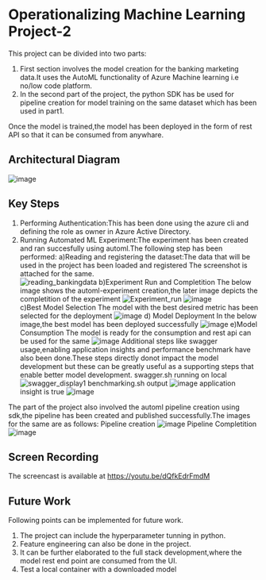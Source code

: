 # Operationalizing Machine Learning Project-2
This project can be divided into two parts:
1. First section involves the model creation for the banking marketing data.It uses the AutoML functionality of Azure Machine learning i.e no/low code platform.
2. In the second part of the project, the python SDK has be used for pipeline creation for model training on the same dataset which has been used in part1.

Once the model is trained,the model has been deployed in the form of rest API so that it can be consumed from anywhare.


## Architectural Diagram
![image](https://user-images.githubusercontent.com/16042155/203629277-800eba74-c105-482b-90d4-05c8d38dd545.png)


## Key Steps
1. Performing Authentication:This has been done using the azure cli and defining the role as owner in Azure Active Directory. 
2. Running Automated ML Experiment:The experiment has been created and ran succesfully using automl.The following step has been performed:
  a)Reading and registering the dataset:The data that will be used in the project has been loaded and registered The screenshot is attached for the same.  
  ![reading_bankingdata](https://user-images.githubusercontent.com/16042155/203637037-e9883751-02c2-4937-a9bc-057ef326ffc8.png)
  b)Experiment Run and Completition
  The below image shows the automl-experiment creation,the later image depicts the completition of the experiment
  ![Experiment_run](https://user-images.githubusercontent.com/16042155/203637601-97e6a7d7-9318-482b-b973-89ad9b61b98f.png)
  ![image](https://user-images.githubusercontent.com/16042155/203715354-0966f01f-55a0-40ce-a75f-d7f4a70ac2b8.png)  
  c)Best Model Selection
  The model with the best desired metric has been selected for the deployment
  ![image](https://user-images.githubusercontent.com/16042155/203716309-8f7ab323-f48b-4439-86da-6bd038b021a3.png)
  d) Model Deployment
  In the below image,the best model has been deployed successfully
  ![image](https://user-images.githubusercontent.com/16042155/203716006-1b97d70d-b0d3-402d-b86e-9ee263072172.png)
  e)Model Consumption
  The model is ready for the consumption and rest api can be used for the same
  ![image](https://user-images.githubusercontent.com/16042155/203716232-6e08b3b0-9dc2-45e8-86a3-de25def8bb39.png)
Additional steps like swagger usage,enabling application insights and performance benchmark have also been done.These steps directly donot impact the model development but these can be greatly useful as a supporting steps that enable better model development.
swagger.sh running on local
![swagger_display1](https://user-images.githubusercontent.com/16042155/203639093-a2a0ecfd-99a6-495f-89b7-67c1259faab9.png)
benchmarking.sh output
![image](https://user-images.githubusercontent.com/16042155/203716452-000da819-aee8-4bda-ab65-66246526e4fd.png)
application insight is true
![image](https://user-images.githubusercontent.com/16042155/203716807-9d5ad737-665d-4e0c-a0a1-2b83e0d396bf.png)

The part of the project also involved the automl pipeline creation using sdk,the pipeline has been created and published successfully.The images for the same are as follows:
Pipeline creation
![image](https://user-images.githubusercontent.com/16042155/203828700-7146fda3-823f-4c65-9427-19519f976806.png)
Pipeline Completition
![image](https://user-images.githubusercontent.com/16042155/203829058-1939f6b6-cba5-4062-a727-9df5a41b8206.png)


## Screen Recording
The screencast is available at https://youtu.be/dQfkEdrFmdM



## Future Work
Following points can be implemented for future work.
1. The project can include the hyperparameter tunning in python.
2. Feature engineering can also be done in the project.
3. It can be further elaborated to the full stack development,where the model rest end point are consumed from the UI.
4. Test a local container with a downloaded model


